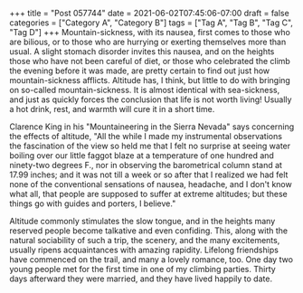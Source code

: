 +++
title = "Post 057744"
date = 2021-06-02T07:45:06-07:00
draft = false
categories = ["Category A", "Category B"]
tags = ["Tag A", "Tag B", "Tag C", "Tag D"]
+++
Mountain-sickness, with its nausea, first comes to those who are bilious, or to those who are hurrying or exerting themselves more than usual. A slight stomach disorder invites this nausea, and on the heights those who have not been careful of diet, or those who celebrated the climb the evening before it was made, are pretty certain to find out just how mountain-sickness afflicts. Altitude has, I think, but little to do with bringing on so-called mountain-sickness. It is almost identical with sea-sickness, and just as quickly forces the conclusion that life is not worth living! Usually a hot drink, rest, and warmth will cure it in a short time.

Clarence King in his "Mountaineering in the Sierra Nevada" says concerning the effects of altitude, "All the while I made my instrumental observations the fascination of the view so held me that I felt no surprise at seeing water boiling over our little faggot blaze at a temperature of one hundred and ninety-two degrees F., nor in observing the barometrical column stand at 17.99 inches; and it was not till a week or so after that I realized we had felt none of the conventional sensations of nausea, headache, and I don't know what all, that people are supposed to suffer at extreme altitudes; but these things go with guides and porters, I believe."

Altitude commonly stimulates the slow tongue, and in the heights many reserved people become talkative and even confiding. This, along with the natural sociability of such a trip, the scenery, and the many excitements, usually ripens acquaintances with amazing rapidity. Lifelong friendships have commenced on the trail, and many a lovely romance, too. One day two young people met for the first time in one of my climbing parties. Thirty days afterward they were married, and they have lived happily to date.
